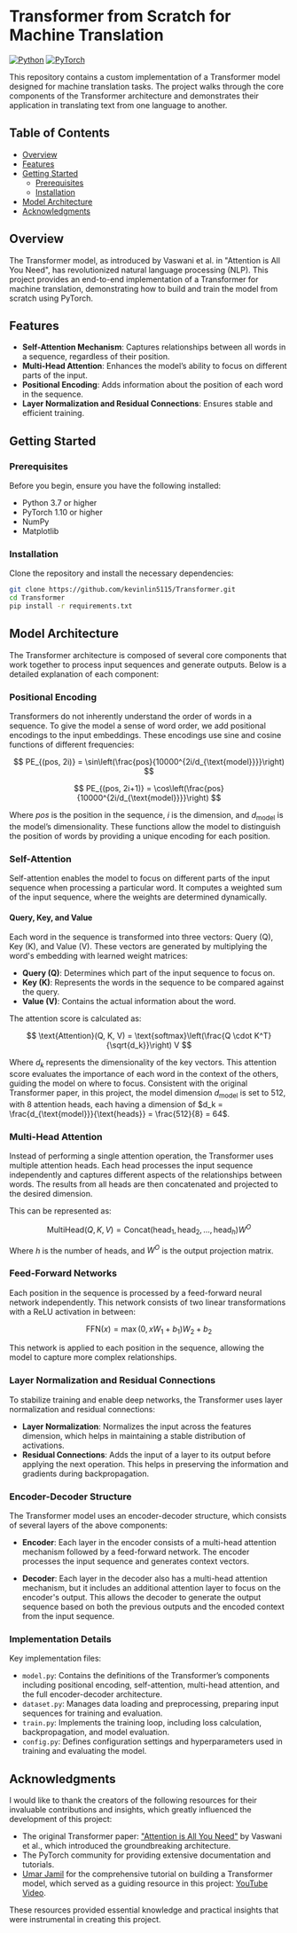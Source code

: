 # Transformer from Scratch for Machine Translation

[![Python](https://img.shields.io/badge/python-v3.7%2B-blue)](https://www.python.org/downloads/)
[![PyTorch](https://img.shields.io/badge/pytorch-v1.10%2B-red)](https://pytorch.org/)

This repository contains a custom implementation of a Transformer model designed for machine translation tasks. The project walks through the core components of the Transformer architecture and demonstrates their application in translating text from one language to another.

## Table of Contents

- [Overview](#overview)
- [Features](#features)
- [Getting Started](#getting-started)
  - [Prerequisites](#prerequisites)
  - [Installation](#installation)
- [Model Architecture](#model-architecture)
- [Acknowledgments](#acknowledgments)

## Overview

The Transformer model, as introduced by Vaswani et al. in "Attention is All You Need", has revolutionized natural language processing (NLP). This project provides an end-to-end implementation of a Transformer for machine translation, demonstrating how to build and train the model from scratch using PyTorch.

## Features

- **Self-Attention Mechanism**: Captures relationships between all words in a sequence, regardless of their position.
- **Multi-Head Attention**: Enhances the model’s ability to focus on different parts of the input.
- **Positional Encoding**: Adds information about the position of each word in the sequence.
- **Layer Normalization and Residual Connections**: Ensures stable and efficient training.

## Getting Started

### Prerequisites

Before you begin, ensure you have the following installed:

- Python 3.7 or higher
- PyTorch 1.10 or higher
- NumPy
- Matplotlib

### Installation

Clone the repository and install the necessary dependencies:

```bash
git clone https://github.com/kevinlin5115/Transformer.git
cd Transformer
pip install -r requirements.txt
```

## Model Architecture

The Transformer architecture is composed of several core components that work together to process input sequences and generate outputs. Below is a detailed explanation of each component:

### Positional Encoding

Transformers do not inherently understand the order of words in a sequence. To give the model a sense of word order, we add positional encodings to the input embeddings. These encodings use sine and cosine functions of different frequencies:

$$ PE_{(pos, 2i)} = \sin\left(\frac{pos}{10000^{2i/d_{\text{model}}}}\right) $$

$$ PE_{(pos, 2i+1)} = \cos\left(\frac{pos}{10000^{2i/d_{\text{model}}}}\right) $$

Where $pos$ is the position in the sequence, $i$ is the dimension, and $d_{\text{model}}$ is the model’s dimensionality. These functions allow the model to distinguish the position of words by providing a unique encoding for each position.

### Self-Attention

Self-attention enables the model to focus on different parts of the input sequence when processing a particular word. It computes a weighted sum of the input sequence, where the weights are determined dynamically.

#### Query, Key, and Value

Each word in the sequence is transformed into three vectors: Query (Q), Key (K), and Value (V). These vectors are generated by multiplying the word's embedding with learned weight matrices:

- **Query (Q)**: Determines which part of the input sequence to focus on.
- **Key (K)**: Represents the words in the sequence to be compared against the query.
- **Value (V)**: Contains the actual information about the word.

The attention score is calculated as:

$$ \text{Attention}(Q, K, V) = \text{softmax}\left(\frac{Q \cdot K^T}{\sqrt{d_k}}\right) V $$

Where $d_k$ represents the dimensionality of the key vectors. This attention score evaluates the importance of each word in the context of the others, guiding the model on where to focus. Consistent with the original Transformer paper, in this project, the model dimension $d_{\text{model}}$ is set to 512, with 8 attention heads, each having a dimension of $d_k = \frac{d_{\text{model}}}{\text{heads}} = \frac{512}{8} = 64$.


### Multi-Head Attention

Instead of performing a single attention operation, the Transformer uses multiple attention heads. Each head processes the input sequence independently and captures different aspects of the relationships between words. The results from all heads are then concatenated and projected to the desired dimension.

This can be represented as:

$$ \text{MultiHead}(Q, K, V) = \text{Concat}(\text{head}_1, \text{head}_2, ..., \text{head}_h)W^O $$

Where $h$ is the number of heads, and $W^O$ is the output projection matrix.

### Feed-Forward Networks

Each position in the sequence is processed by a feed-forward neural network independently. This network consists of two linear transformations with a ReLU activation in between:

$$ \text{FFN}(x) = \max(0, xW_1 + b_1)W_2 + b_2 $$

This network is applied to each position in the sequence, allowing the model to capture more complex relationships.

### Layer Normalization and Residual Connections

To stabilize training and enable deep networks, the Transformer uses layer normalization and residual connections:

- **Layer Normalization**: Normalizes the input across the features dimension, which helps in maintaining a stable distribution of activations.
- **Residual Connections**: Adds the input of a layer to its output before applying the next operation. This helps in preserving the information and gradients during backpropagation.

### Encoder-Decoder Structure

The Transformer model uses an encoder-decoder structure, which consists of several layers of the above components:

- **Encoder**: Each layer in the encoder consists of a multi-head attention mechanism followed by a feed-forward network. The encoder processes the input sequence and generates context vectors.

- **Decoder**: Each layer in the decoder also has a multi-head attention mechanism, but it includes an additional attention layer to focus on the encoder's output. This allows the decoder to generate the output sequence based on both the previous outputs and the encoded context from the input sequence.

### Implementation Details

Key implementation files:

- `model.py`: Contains the definitions of the Transformer’s components including positional encoding, self-attention, multi-head attention, and the full encoder-decoder architecture.
- `dataset.py`: Manages data loading and preprocessing, preparing input sequences for training and evaluation.
- `train.py`: Implements the training loop, including loss calculation, backpropagation, and model evaluation.
- `config.py`: Defines configuration settings and hyperparameters used in training and evaluating the model.

## Acknowledgments

I would like to thank the creators of the following resources for their invaluable contributions and insights, which greatly influenced the development of this project:

- The original Transformer paper: ["Attention is All You Need"](https://arxiv.org/abs/1706.03762) by Vaswani et al., which introduced the groundbreaking architecture.
- The PyTorch community for providing extensive documentation and tutorials.
- [Umar Jamil](https://www.youtube.com/@umarjamilai) for the comprehensive tutorial on building a Transformer model, which served as a guiding resource in this project: [YouTube Video](https://www.youtube.com/watch?v=ISNdQcPhsts&t=6285s).

These resources provided essential knowledge and practical insights that were instrumental in creating this project.

